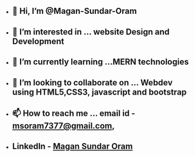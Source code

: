 - ## 👋 Hi, I’m @Magan-Sundar-Oram
- ## 👀 I’m interested in ... website Design and Development 
- ## 🌱 I’m currently learning ...MERN technologies 
- ## 💞️ I’m looking to collaborate on ... Webdev using HTML5,CSS3, javascript and bootstrap 
- ## 📫 How to reach me ... email id - msoram7377@gmail.com,
- ## LinkedIn - [Magan Sundar Oram](https://www.linkedin.com/in/magan-sundar-oram/)

<!---
Magan-Sundar-Oram/Magan-Sundar-Oram is a ✨ special ✨ repository because its `README.md` (this file) appears on your GitHub profile.
You can click the Preview link to take a look at your changes.
--->
